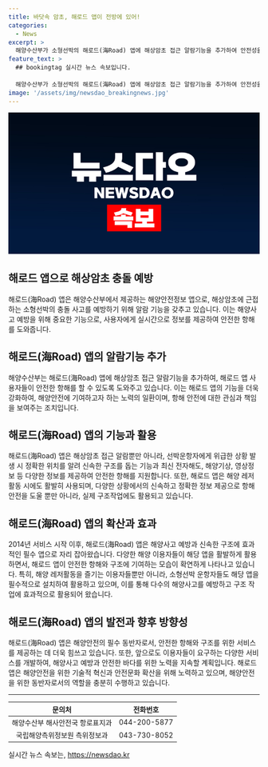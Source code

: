 ```yaml
---
title: 바닷속 암초, 해로드 앱이 전방에 있어!
categories:
  - News
excerpt: >
  해양수산부가 소형선박의 해로드(海Road) 앱에 해상암초 접근 알람기능을 추가하여 안전성을 높였다. 이 앱은 선박운항자가 위급한 상황에서 자신의 위치를 구조기관에 알리고 도움을 받을 수 있는 해양안전 앱으로, 2014년 이후 많은 이용자들에게 신고 및 구조에 도움을 주고 있다. 특히 해마다 발생하는 선박의 암초 충돌 사고를 예방하기 위해 해로드 앱에 음성과 화면 알림 기능을 추가했다. 이에 대한 해수부 강도형 장관의 성명서는 이 앱이 안전한 바다를 위한 필수 동반자로 자리 매김하고 있다고 강조했다.
feature_text: >
  ## bookingtag 실시간 뉴스 속보입니다.

  해양수산부가 소형선박의 해로드(海Road) 앱에 해상암초 접근 알람기능을 추가하여 안전성을 높였다. 이 앱은 선박운항자가 위급한 상황에서 자신의 위치를 구조기관에 알리고 도움을 받을 수 있는 해양안전 앱으로, 2014년 이후 많은 이용자들에게 신고 및 구조에 도움을 주고 있다. 특히 해마다 발생하는 선박의 암초 충돌 사고를 예방하기 위해 해로드 앱에 음성과 화면 알림 기능을 추가했다. 이에 대한 해수부 강도형 장관의 성명서는 이 앱이 안전한 바다를 위한 필수 동반자로 자리 매김하고 있다고 강조했다.
image: '/assets/img/newsdao_breakingnews.jpg'
---
```


<p><img src="/assets/img/newsdao_breakingnews.jpg" alt="bookingtag 속보" /></p>

<h2 data-ke-size="size26">해로드 앱으로 해상암초 충돌 예방</h2>

<p data-ke-size="size16">해로드(海Road) 앱은 해양수산부에서 제공하는 해양안전정보 앱으로, 해상암초에 근접하는 소형선박의 충돌 사고를 예방하기 위해 알람 기능을 갖추고 있습니다. 이는 해양사고 예방을 위해 중요한 기능으로, 사용자에게 실시간으로 정보를 제공하여 안전한 항해를 도와줍니다.</p>

<h2 data-ke-size="size26">해로드(海Road) 앱의 알람기능 추가</h2>

<p data-ke-size="size16">해양수산부는 해로드(海Road) 앱에 해상암초 접근 알람기능을 추가하여, 해로드 앱 사용자들이 안전한 항해를 할 수 있도록 도와주고 있습니다. 이는 해로드 앱의 기능을 더욱 강화하여, 해양안전에 기여하고자 하는 노력의 일환이며, 항해 안전에 대한 관심과 책임을 보여주는 조치입니다.</p>

<h2 data-ke-size="size26">해로드(海Road) 앱의 기능과 활용</h2>

<p data-ke-size="size16">해로드(海Road) 앱은 해상암초 접근 알람뿐만 아니라, 선박운항자에게 위급한 상황 발생 시 정확한 위치를 알려 신속한 구조를 돕는 기능과 최신 전자해도, 해양기상, 영상정보 등 다양한 정보를 제공하여 안전한 항해를 지원합니다. 또한, 해로드 앱은 해양 레저활동 시에도 활발히 사용되며, 다양한 상황에서의 신속하고 정확한 정보 제공으로 항해안전을 도울 뿐만 아니라, 실제 구조작업에도 활용되고 있습니다.</p>

<h2 data-ke-size="size26">해로드(海Road) 앱의 확산과 효과</h2>

<p data-ke-size="size16">2014년 서비스 시작 이후, 해로드(海Road) 앱은 해양사고 예방과 신속한 구조에 효과적인 필수 앱으로 자리 잡아왔습니다. 다양한 해양 이용자들이 해당 앱을 활발하게 활용하면서, 해로드 앱이 안전한 항해와 구조에 기여하는 모습이 확연하게 나타나고 있습니다. 특히, 해양 레저활동을 즐기는 이용자들뿐만 아니라, 소형선박 운항자들도 해당 앱을 필수적으로 설치하여 활용하고 있으며, 이를 통해 다수의 해양사고를 예방하고 구조 작업에 효과적으로 활용되어 왔습니다.</p>

<h2 data-ke-size="size26">해로드(海Road) 앱의 발전과 향후 방향성</h2>

<p data-ke-size="size16">해로드(海Road) 앱은 해양안전의 필수 동반자로서, 안전한 항해와 구조를 위한 서비스를 제공하는 데 더욱 힘쓰고 있습니다. 또한, 앞으로도 이용자들이 요구하는 다양한 서비스를 개발하여, 해양사고 예방과 안전한 바다를 위한 노력을 지속할 계획입니다. 해로드 앱은 해양안전을 위한 기술적 혁신과 안전문화 확산을 위해 노력하고 있으며, 해양안전을 위한 동반자로서의 역할을 충분히 수행하고 있습니다.</p>

<hr>

<table>
  <thead>
    <tr>
      <th style="text-align: center;">문의처</th>
      <th style="text-align: center;">전화번호</th>
    </tr>
  </thead>
  <tbody>
    <tr>
      <td style="text-align: center;">해양수산부 해사안전국 항로표지과</td>
      <td style="text-align: center;">044-200-5877</td>
    </tr>
    <tr>
      <td style="text-align: center;">국립해양측위정보원 측위정보과</td>
      <td style="text-align: center;">043-730-8052</td>
    </tr>
  </tbody>
</table>

<p data-ke-size="size16"></p>
실시간 뉴스 속보는, <a href="https://newsdao.kr" rel="dofollow">https://newsdao.kr</a>


